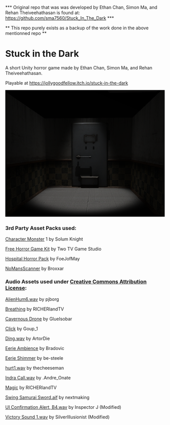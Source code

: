 *** Original repo that was was developed by Ethan Chan, Simon Ma, and Rehan Theiveehathasan is found at: https://github.com/sma7560/Stuck_In_The_Dark ***

** This repo purely exists as a backup of the work done in the above mentionned repo **

# Stuck in the Dark

A short Unity horror game made by Ethan Chan, Simon Ma, and Rehan Theiveehathasan. 

Playable at https://jollygoodfellow.itch.io/stuck-in-the-dark

![Banner](img/Cover.png?raw=true)

### 3rd Party Asset Packs used:

[Character Monster][14] 1 by Solum Knight

[Free Horror Game Kit][15] by Two TV Game Studio

[Hospital Horror Pack][16] by FoeJofMay

[NoMansScanner][17] by Broxxar

### Audio Assets used under [Creative Commons Attribution License][0]:

[AlienHum6.wav][1] by pjborg

[Breathing][2] by RICHERlandTV

[Cavernous Drone][3] by GlueIsobar

[Click][4] by Goup_1

[Ding.wav][5] by ArtorDie

[Eerie Ambience][6] by Bradovic

[Eerie Shimmer][7] by be-steele

[hurt1.wav][8] by thecheeseman

[Indra Call.wav][9] by .Andre_Onate

[Magic][10] by RICHERlandTV

[Swing Samurai Sword.aif][11] by nextmaking

[UI Confirmation Alert, B4.wav][12] by Inspector J (Modified)

[Victory Sound 1.wav][13] by SilverIllusionist (Modified)

[0]: https://creativecommons.org/licenses/by/3.0/
[1]: https://freesound.org/people/pjborg/sounds/416320/
[2]: https://freesound.org/people/RICHERlandTV/sounds/234803/
[3]: https://freesound.org/people/glueIsobar/sounds/195137/
[4]: https://freesound.org/people/Goup_1/sounds/171148/
[5]: https://freesound.org/people/ArtOrDie/sounds/338148/#
[6]: https://freesound.org/people/Bradovic/sounds/171992/#
[7]: https://freesound.org/people/be-steele/sounds/323051/#
[8]: https://freesound.org/people/thecheeseman/sounds/44428/
[9]: https://freesound.org/people/.Andre_Onate/sounds/330860/
[10]: https://freesound.org/people/RICHERlandTV/sounds/216089/
[11]: https://freesound.org/people/nextmaking/sounds/86016/
[12]: https://freesound.org/people/InspectorJ/sounds/403014/#
[13]: https://freesound.org/people/SilverIllusionist/sounds/462250/#
[14]: https://assetstore.unity.com/packages/3d/characters/creatures/character-monster-1-76640
[15]: https://assetstore.unity.com/packages/templates/packs/free-horror-game-kit-108847
[16]: https://assetstore.unity.com/packages/3d/environments/hospital-horror-pack-44045 
[17]: https://github.com/Broxxar/NoMansScanner/
